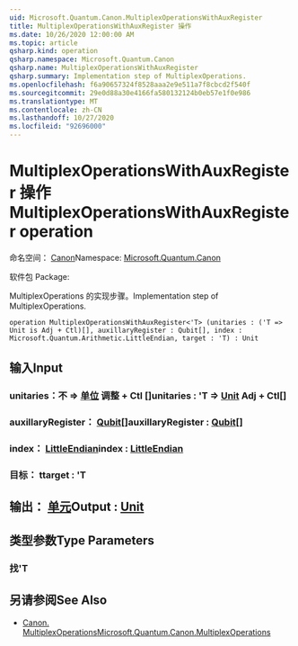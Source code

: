 ```yaml
---
uid: Microsoft.Quantum.Canon.MultiplexOperationsWithAuxRegister
title: MultiplexOperationsWithAuxRegister 操作
ms.date: 10/26/2020 12:00:00 AM
ms.topic: article
qsharp.kind: operation
qsharp.namespace: Microsoft.Quantum.Canon
qsharp.name: MultiplexOperationsWithAuxRegister
qsharp.summary: Implementation step of MultiplexOperations.
ms.openlocfilehash: f6a90657324f8528aaa2e9e511a7f8cbcd2f540f
ms.sourcegitcommit: 29e0d88a30e4166fa580132124b0eb57e1f0e986
ms.translationtype: MT
ms.contentlocale: zh-CN
ms.lasthandoff: 10/27/2020
ms.locfileid: "92696000"
---
```

# <a name="multiplexoperationswithauxregister-operation"></a><span data-ttu-id="8ea8f-102">MultiplexOperationsWithAuxRegister 操作</span><span class="sxs-lookup"><span data-stu-id="8ea8f-102">MultiplexOperationsWithAuxRegister operation</span></span>

<span data-ttu-id="8ea8f-103">命名空间： [Canon](xref:Microsoft.Quantum.Canon)</span><span class="sxs-lookup"><span data-stu-id="8ea8f-103">Namespace: [Microsoft.Quantum.Canon](xref:Microsoft.Quantum.Canon)</span></span>

<span data-ttu-id="8ea8f-104">软件包 [](https://nuget.org/packages/)</span><span class="sxs-lookup"><span data-stu-id="8ea8f-104">Package: [](https://nuget.org/packages/)</span></span>


<span data-ttu-id="8ea8f-105">MultiplexOperations 的实现步骤。</span><span class="sxs-lookup"><span data-stu-id="8ea8f-105">Implementation step of MultiplexOperations.</span></span>

```qsharp
operation MultiplexOperationsWithAuxRegister<'T> (unitaries : ('T => Unit is Adj + Ctl)[], auxillaryRegister : Qubit[], index : Microsoft.Quantum.Arithmetic.LittleEndian, target : 'T) : Unit
```


## <a name="input"></a><span data-ttu-id="8ea8f-106">输入</span><span class="sxs-lookup"><span data-stu-id="8ea8f-106">Input</span></span>

### <a name="unitaries--t--unit-adj--ctl"></a><span data-ttu-id="8ea8f-107">unitaries：不 => [单位](xref:microsoft.quantum.lang-ref.unit) 调整 + Ctl []</span><span class="sxs-lookup"><span data-stu-id="8ea8f-107">unitaries : 'T => [Unit](xref:microsoft.quantum.lang-ref.unit) Adj + Ctl[]</span></span>




### <a name="auxillaryregister--qubit"></a><span data-ttu-id="8ea8f-108">auxillaryRegister： [Qubit](xref:microsoft.quantum.lang-ref.qubit)[]</span><span class="sxs-lookup"><span data-stu-id="8ea8f-108">auxillaryRegister : [Qubit](xref:microsoft.quantum.lang-ref.qubit)[]</span></span>




### <a name="index--littleendian"></a><span data-ttu-id="8ea8f-109">index： [LittleEndian](xref:Microsoft.Quantum.Arithmetic.LittleEndian)</span><span class="sxs-lookup"><span data-stu-id="8ea8f-109">index : [LittleEndian](xref:Microsoft.Quantum.Arithmetic.LittleEndian)</span></span>




### <a name="target--t"></a><span data-ttu-id="8ea8f-110">目标： t</span><span class="sxs-lookup"><span data-stu-id="8ea8f-110">target : 'T</span></span>





## <a name="output--unit"></a><span data-ttu-id="8ea8f-111">输出： [单元](xref:microsoft.quantum.lang-ref.unit)</span><span class="sxs-lookup"><span data-stu-id="8ea8f-111">Output : [Unit](xref:microsoft.quantum.lang-ref.unit)</span></span>



## <a name="type-parameters"></a><span data-ttu-id="8ea8f-112">类型参数</span><span class="sxs-lookup"><span data-stu-id="8ea8f-112">Type Parameters</span></span>

### <a name="t"></a><span data-ttu-id="8ea8f-113">找</span><span class="sxs-lookup"><span data-stu-id="8ea8f-113">'T</span></span>



## <a name="see-also"></a><span data-ttu-id="8ea8f-114">另请参阅</span><span class="sxs-lookup"><span data-stu-id="8ea8f-114">See Also</span></span>

- [<span data-ttu-id="8ea8f-115">Canon. MultiplexOperations</span><span class="sxs-lookup"><span data-stu-id="8ea8f-115">Microsoft.Quantum.Canon.MultiplexOperations</span></span>](xref:Microsoft.Quantum.Canon.MultiplexOperations)